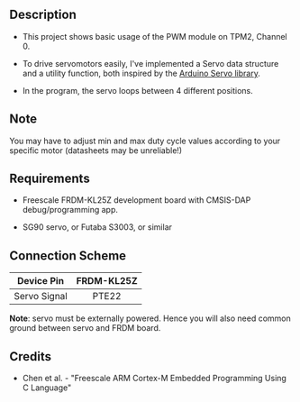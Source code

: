 ## Description
* This project shows basic usage of the PWM module on TPM2, Channel 0.

* To drive servomotors easily, I've implemented a Servo data structure and a utility function, both inspired by the [Arduino Servo library](https://www.arduino.cc/reference/en/libraries/servo/).

* In the program, the servo loops between 4 different positions.
	
## Note
You may have to adjust min and max duty cycle values according to your specific motor (datasheets may be unreliable!)

## Requirements
* Freescale FRDM-KL25Z development board with CMSIS-DAP debug/programming app.

* SG90 servo, or Futaba S3003, or similar

## Connection Scheme
|  Device Pin  | FRDM-KL25Z |
| :----------: | :--------: |
| Servo Signal |   PTE22    |

**Note**: servo must be externally powered. Hence you will also need common ground between servo and FRDM board.

## Credits
* Chen et al. - "Freescale ARM Cortex-M Embedded Programming Using C Language"